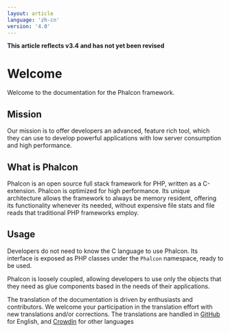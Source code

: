 ```yaml
---
layout: article
language: 'zh-cn'
version: '4.0'
---
```

**This article reflects v3.4 and has not yet been revised**

# Welcome

Welcome to the documentation for the Phalcon framework.

## Mission

Our mission is to offer developers an advanced, feature rich tool, which they can use to develop powerful applications with low server consumption and high performance.

## What is Phalcon

Phalcon is an open source full stack framework for PHP, written as a C-extension. Phalcon is optimized for high performance. Its unique architecture allows the framework to always be memory resident, offering its functionality whenever its needed, without expensive file stats and file reads that traditional PHP frameworks employ.

## Usage

Developers do not need to know the C language to use Phalcon. Its interface is exposed as PHP classes under the `Phalcon` namespace, ready to be used.

Phalcon is loosely coupled, allowing developers to use only the objects that they need as glue components based in the needs of their applications.

<div class="alert alert-danger">
    <p>
        The translation of the documentation is driven by enthusiasts and contributors. We welcome your participation in the translation effort with new translations and/or corrections. The translations are handled in <a href="https://github.com/phalcon/docs">GitHub</a> for English, and <a href="https://crowdin.com/project/phalcon-documentation">Crowdin</a> for other languages
    </p>
</div>
